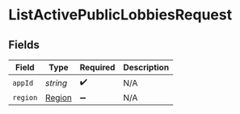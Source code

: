 # ListActivePublicLobbiesRequest


## Fields

| Field                                   | Type                                    | Required                                | Description                             |
| --------------------------------------- | --------------------------------------- | --------------------------------------- | --------------------------------------- |
| `appId`                                 | *string*                                | :heavy_check_mark:                      | N/A                                     |
| `region`                                | [Region](../../Models/Shared/Region.md) | :heavy_minus_sign:                      | N/A                                     |